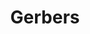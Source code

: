 ---
inv_num: 2012-096
add_credit:
url: 2012-096-gerbers
title: Gerbers
year: '2012'
display_year: '2012'
medium: Pen on paper
dims: 24 X 36 inches
pitch:
ps:
live_url:
youtube:
related_code:
subheading:
download:
commission:
layout: things-i-made
---